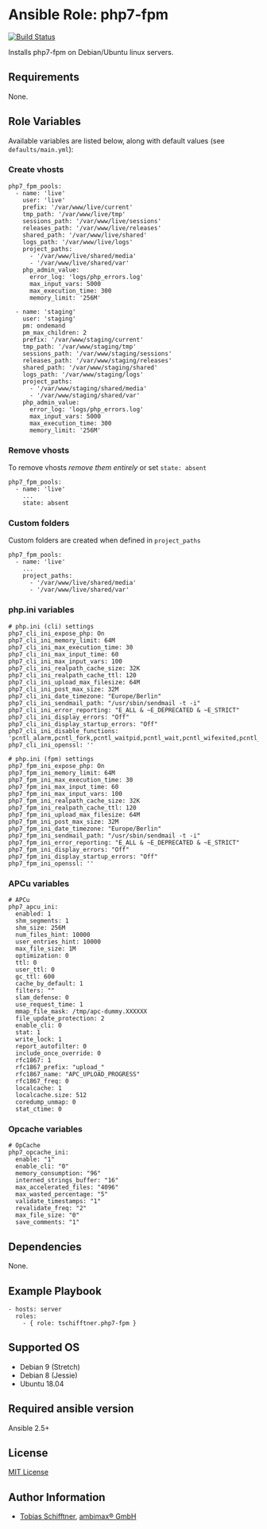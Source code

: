 # Ansible Role: php7-fpm

[![Build Status](https://travis-ci.org/tschifftner/ansible-role-php7-fpm.svg?branch=master)](https://travis-ci.org/tschifftner/ansible-role-php7-fpm)

Installs php7-fpm on Debian/Ubuntu linux servers.

## Requirements

None.

## Role Variables

Available variables are listed below, along with default values (see `defaults/main.yml`):

### Create vhosts

```
php7_fpm_pools:
  - name: 'live'
    user: 'live'
    prefix: '/var/www/live/current'
    tmp_path: '/var/www/live/tmp'
    sessions_path: '/var/www/live/sessions'
    releases_path: '/var/www/live/releases'
    shared_path: '/var/www/live/shared'
    logs_path: '/var/www/live/logs'
    project_paths:
      - '/var/www/live/shared/media'
      - '/var/www/live/shared/var'
    php_admin_value:
      error_log: 'logs/php_errors.log'
      max_input_vars: 5000
      max_execution_time: 300
      memory_limit: '256M'

  - name: 'staging'
    user: 'staging'
    pm: ondemand
    pm_max_children: 2
    prefix: '/var/www/staging/current'
    tmp_path: '/var/www/staging/tmp'
    sessions_path: '/var/www/staging/sessions'
    releases_path: '/var/www/staging/releases'
    shared_path: '/var/www/staging/shared'
    logs_path: '/var/www/staging/logs'
    project_paths:
      - '/var/www/staging/shared/media'
      - '/var/www/staging/shared/var'
    php_admin_value:
      error_log: 'logs/php_errors.log'
      max_input_vars: 5000
      max_execution_time: 300
      memory_limit: '256M'
```

### Remove vhosts

To remove vhosts _remove them entirely_ or set ```state: absent``` 
```
php7_fpm_pools:
  - name: 'live'
    ...
    state: absent
```
     
### Custom folders

Custom folders are created when defined in ```project_paths``` 
```
php7_fpm_pools:
  - name: 'live'
    ...
    project_paths:
      - '/var/www/live/shared/media'
      - '/var/www/live/shared/var'
```
      
### php.ini variables
```
# php.ini (cli) settings
php7_cli_ini_expose_php: On
php7_cli_ini_memory_limit: 64M
php7_cli_ini_max_execution_time: 30
php7_cli_ini_max_input_time: 60
php7_cli_ini_max_input_vars: 100
php7_cli_ini_realpath_cache_size: 32K
php7_cli_ini_realpath_cache_ttl: 120
php7_cli_ini_upload_max_filesize: 64M
php7_cli_ini_post_max_size: 32M
php7_cli_ini_date_timezone: "Europe/Berlin"
php7_cli_ini_sendmail_path: "/usr/sbin/sendmail -t -i"
php7_cli_ini_error_reporting: "E_ALL & ~E_DEPRECATED & ~E_STRICT"
php7_cli_ini_display_errors: "Off"
php7_cli_ini_display_startup_errors: "Off"
php7_cli_ini_disable_functions: 'pcntl_alarm,pcntl_fork,pcntl_waitpid,pcntl_wait,pcntl_wifexited,pcntl_wifstopped,pcntl_wifsignaled,pcntl_wexitstatus,pcntl_wtermsig,pcntl_wstopsig,pcntl_signal,pcntl_signal_dispatch,pcntl_get_last_error,pcntl_strerror,pcntl_sigprocmask,pcntl_sigwaitinfo,pcntl_sigtimedwait,pcntl_exec,pcntl_getpriority,pcntl_setpriority,'
php7_cli_ini_openssl: ''

# php.ini (fpm) settings
php7_fpm_ini_expose_php: On
php7_fpm_ini_memory_limit: 64M
php7_fpm_ini_max_execution_time: 30
php7_fpm_ini_max_input_time: 60
php7_fpm_ini_max_input_vars: 100
php7_fpm_ini_realpath_cache_size: 32K
php7_fpm_ini_realpath_cache_ttl: 120
php7_fpm_ini_upload_max_filesize: 64M
php7_fpm_ini_post_max_size: 32M
php7_fpm_ini_date_timezone: "Europe/Berlin"
php7_fpm_ini_sendmail_path: "/usr/sbin/sendmail -t -i"
php7_fpm_ini_error_reporting: "E_ALL & ~E_DEPRECATED & ~E_STRICT"
php7_fpm_ini_display_errors: "Off"
php7_fpm_ini_display_startup_errors: "Off"
php7_fpm_ini_openssl: ''
```

### APCu variables
```
# APCu
php7_apcu_ini:
  enabled: 1
  shm_segments: 1
  shm_size: 256M
  num_files_hint: 10000
  user_entries_hint: 10000
  max_file_size: 1M
  optimization: 0
  ttl: 0
  user_ttl: 0
  gc_ttl: 600
  cache_by_default: 1
  filters: ""
  slam_defense: 0
  use_request_time: 1
  mmap_file_mask: /tmp/apc-dummy.XXXXXX
  file_update_protection: 2
  enable_cli: 0
  stat: 1
  write_lock: 1
  report_autofilter: 0
  include_once_override: 0
  rfc1867: 1
  rfc1867_prefix: "upload_"
  rfc1867_name: "APC_UPLOAD_PROGRESS"
  rfc1867_freq: 0
  localcache: 1
  localcache.size: 512
  coredump_unmap: 0
  stat_ctime: 0
```

### Opcache variables
```
# OpCache
php7_opcache_ini:
  enable: "1"
  enable_cli: "0"
  memory_consumption: "96"
  interned_strings_buffer: "16"
  max_accelerated_files: "4096"
  max_wasted_percentage: "5"
  validate_timestamps: "1"
  revalidate_freq: "2"
  max_file_size: "0"
  save_comments: "1"

```

## Dependencies

None.

## Example Playbook

    - hosts: server
      roles:
        - { role: tschifftner.php7-fpm }

## Supported OS

 - Debian 9 (Stretch)
 - Debian 8 (Jessie)
 - Ubuntu 18.04
 
## Required ansible version

Ansible 2.5+

## License

[MIT License](http://choosealicense.com/licenses/mit/)


## Author Information

 - [Tobias Schifftner](https://twitter.com/tschifftner), [ambimax® GmbH](https://www.ambimax.de)